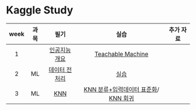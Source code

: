 # Kaggle Study
|week|과목|필기|실습|추가 자료|
|:---:|:---:|:---:|:---:|:---:|
|1||[인공지능 개요](https://github.com/Sejong-Kaggle-Study-3rd/Shin-minkyung/blob/main/note/week1.md)|[Teachable Machine]()| 
|2|ML|[데이터 전처리](https://github.com/Sejong-Kaggle-Study-3rd/Shin-minkyung/blob/main/note/week2.md)|[실습](https://github.com/Sejong-Kaggle-Study-3rd/Shin-minkyung/blob/main/code/%EB%8D%B0%EC%9D%B4%ED%84%B0%EC%A0%84%EC%B2%98%EB%A6%AC%20%EC%8B%A4%EC%8A%B5_%EC%88%98%EC%A0%95.ipynb)|
|3|ML|[KNN](https://github.com/Sejong-Kaggle-Study-3rd/Shin-minkyung/blob/main/note/week3.md)|[KNN 분류](https://github.com/Sejong-Kaggle-Study-3rd/Shin-minkyung/blob/main/code/KNN%20%EB%B6%84%EB%A5%98%20%EC%8B%A4%EC%8A%B5.ipynb)[+입력데이터 표준화](https://github.com/Sejong-Kaggle-Study-3rd/Shin-minkyung/blob/main/code/KNN_%EB%B6%84%EB%A5%98_%EC%9E%85%EB%A0%A5%EB%8D%B0%EC%9D%B4%ED%84%B0_%ED%91%9C%EC%A4%80%ED%99%94_%EC%8B%A4%EC%8A%B5.ipynb)/ [KNN 회귀](https://github.com/Sejong-Kaggle-Study-3rd/Shin-minkyung/blob/main/code/KNN_%ED%9A%8C%EA%B7%80.ipynb)|
